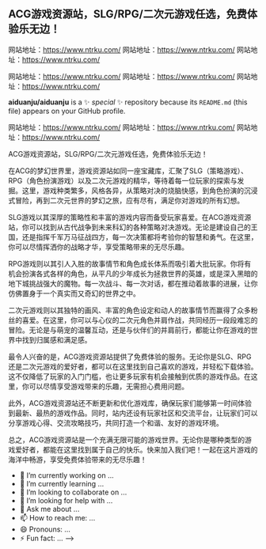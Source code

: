 ## ACG游戏资源站，SLG/RPG/二次元游戏任选，免费体验乐无边！

网站地址：<https://www.ntrku.com/>
网站地址：<https://www.ntrku.com/>
网站地址：<https://www.ntrku.com/>

网站地址：<https://www.ntrku.com/>
网站地址：<https://www.ntrku.com/>
网站地址：<https://www.ntrku.com/>

**aiduanju/aiduanju** is a ✨ _special_ ✨ repository because its `README.md` (this file) appears on your GitHub profile.

网站地址：<https://www.ntrku.com/>
网站地址：<https://www.ntrku.com/>
网站地址：<https://www.ntrku.com/>


‌ACG游戏资源站，SLG/RPG/二次元游戏任选，免费体验乐无边！‌

在ACG的梦幻世界里，游戏资源站如同一座宝藏库，汇聚了SLG（策略游戏）、RPG（角色扮演游戏）以及二次元游戏的精华，等待着每一位玩家的探索与发掘。这里，游戏种类繁多，风格各异，从策略对决的烧脑快感，到角色扮演的沉浸式冒险，再到二次元世界的梦幻之旅，应有尽有，满足你对游戏的所有幻想。

SLG游戏以其深厚的策略性和丰富的游戏内容而备受玩家喜爱。在ACG游戏资源站，你可以找到从古代战争到未来科幻的各种策略对决游戏。无论是建设自己的王国，还是指挥千军万马征战四方，每一次决策都将考验你的智慧和勇气。在这里，你可以尽情挥洒你的战略才华，享受策略带来的无尽乐趣。

RPG游戏则以其引人入胜的故事情节和角色成长体系而吸引着大批玩家。你将有机会扮演各式各样的角色，从平凡的少年成长为拯救世界的英雄，或是深入黑暗的地下城挑战强大的魔物。每一次战斗、每一次对话，都在推动着故事的进展，让你仿佛置身于一个真实而又奇幻的世界之中。

二次元游戏则以其独特的画风、丰富的角色设定和动人的故事情节而赢得了众多粉丝的喜爱。在这里，你可以与心仪的二次元角色并肩作战，共同经历一段段难忘的冒险。无论是与萌宠的温馨互动，还是与伙伴们的并肩前行，都能让你在游戏的世界中找到归属感和满足感。

最令人兴奋的是，ACG游戏资源站提供了免费体验的服务。无论你是SLG、RPG还是二次元游戏的爱好者，都可以在这里找到自己喜欢的游戏，并轻松下载体验。这不仅降低了玩家的入门门槛，也让更多玩家有机会接触到优质的游戏作品。在这里，你可以尽情享受游戏带来的乐趣，无需担心费用问题。

此外，ACG游戏资源站还不断更新和优化游戏库，确保玩家们能够第一时间体验到最新、最热的游戏作品。同时，站内还设有玩家社区和交流平台，让玩家们可以分享游戏心得、交流攻略技巧，共同打造一个和谐、友好的游戏环境。

总之，ACG游戏资源站是一个充满无限可能的游戏世界。无论你是哪种类型的游戏爱好者，都能在这里找到属于自己的快乐。快来加入我们吧！一起在这片游戏的海洋中畅游，享受免费体验带来的无尽乐趣！

- 🔭 I’m currently working on ...
- 🌱 I’m currently learning ...
- 👯 I’m looking to collaborate on ...
- 🤔 I’m looking for help with ...
- 💬 Ask me about ...
- 📫 How to reach me: ...
- 😄 Pronouns: ...
- ⚡ Fun fact: ...
-->
